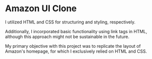 # Amazon UI Clone

I utilized HTML and CSS for structuring and styling, respectively.

Additionally, I incorporated basic functionality using link tags in HTML, although this approach might not be sustainable in the future.

My primary objective with this project was to replicate the layout of Amazon's homepage, for which I exclusively relied on HTML and CSS.
